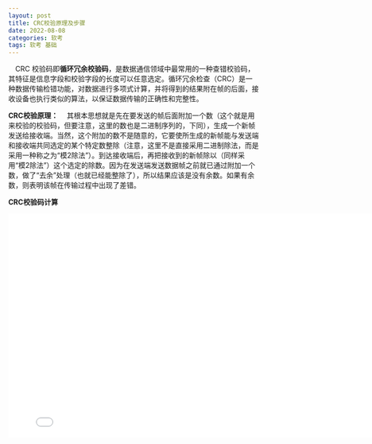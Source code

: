 ```yaml
---
layout: post
title: CRC校验原理及步骤
date: 2022-08-08
categories: 软考
tags: 软考 基础 
---
```


 CRC 校验码即**循环冗余校验码**，是数据通信领域中最常用的一种查错校验码，其特征是信息字段和校验字段的长度可以任意选定。循环冗余检查（CRC）是一种数据传输检错功能，对数据进行多项式计算，并将得到的结果附在帧的后面，接收设备也执行类似的算法，以保证数据传输的正确性和完整性。

**CRC校验原理：**
 其根本思想就是先在要发送的帧后面附加一个数（这个就是用来校验的校验码，但要注意，这里的数也是二进制序列的，下同），生成一个新帧发送给接收端。当然，这个附加的数不是随意的，它要使所生成的新帧能与发送端和接收端共同选定的某个特定数整除（注意，这里不是直接采用二进制除法，而是采用一种称之为“模2除法”）。到达接收端后，再把接收到的新帧除以（同样采用“模2除法”）这个选定的除数。因为在发送端发送数据帧之前就已通过附加一个数，做了“去余”处理（也就已经能整除了），所以结果应该是没有余数。如果有余数，则表明该帧在传输过程中出现了差错。

**CRC校验码计算**

<iframe src="//player.bilibili.com/player.html?aid=63987698&bvid=BV1V4411Z7VA&cid=111098298&page=1" scrolling="no" border="0" frameborder="no" framespacing="0" allowfullscreen="true" style="
    width: 800px;
    height: 450px;
"> </iframe>

